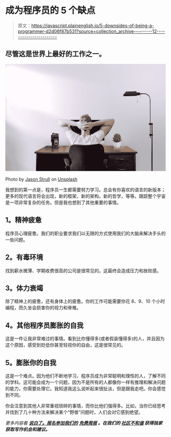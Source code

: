 # 成为程序员的 5 个缺点

> 原文：<https://javascript.plainenglish.io/5-downsides-of-being-a-programmer-d2d06f87b531?source=collection_archive---------12----------------------->

## 尽管这是世界上最好的工作之一。

![](img/f2770b39d1fc82fb2d73e45a544ee458.png)

Photo by [Jason Strull](https://unsplash.com/@jasonstrull?utm_source=medium&utm_medium=referral) on [Unsplash](https://unsplash.com?utm_source=medium&utm_medium=referral)

我想到的第一点是，程序员一生都需要努力学习。总会有你喜欢的语言的新版本；更多的现代语言将会出现，新的框架，新的架构，新的哲学，等等。跟踪整个宇宙是一项非常复杂的任务。但是我也想到了其他重要的事情。

## **1。精神疲惫**

程序员心理疲惫。我们的职业要求我们以无限的方式使用我们的大脑来解决手头的一些问题。

## **2。有毒环境**

找到薪水微薄、学期收费很高的公司是很常见的。这最终会造成压力和挫败感。

## **3。体力衰竭**

除了精神上的疲惫，还有身体上的疲惫。你的工作可能需要你花 8、9、10 个小时编程，而久坐会损害你的视力和脊椎。

## **4。其他程序员膨胀的自我**

这是一件让我非常难过的事情。看到比你懂得多(或者假装懂得多)的人，并且因为这个原因，感受到贬低你甚至轻视你的自由，这是很常见的。

## **5。膨胀你的自我**

这是一个难点。因为他们不断地学习，程序员成为非常聪明和理性的人，了解不同的学科。这可能会成为一个问题，因为不是所有的人都像你一样有推理和解决问题的能力，你需要处理它。我知道我这么说听起来很扯淡，但是跟我走吧。你会感觉到不同。

你会注意到其他人非常重视琐碎的事情，而你比他们强得多。比如，当你已经思考并找到了几十种方法来解决某个“野兽”问题时，人们会对它感到绝望。

*更多内容看* [***说白了。报名参加我们的***](http://plainenglish.io/) **[***免费周报***](http://newsletter.plainenglish.io/) *。在我们的* [***社区不和谐***](https://discord.gg/GtDtUAvyhW) *获得独家获取写作机会和建议。***